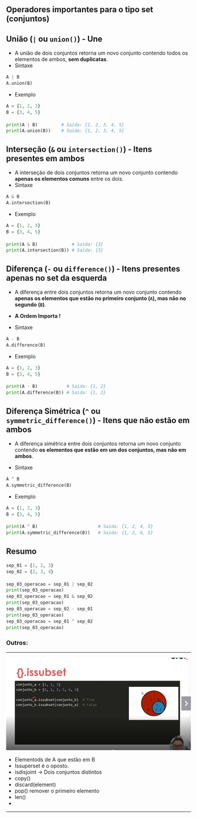 ## Operadores importantes para o tipo set (conjuntos)
## União (`|` ou `union()`) - Une
- A união de dois conjuntos retorna um novo conjunto contendo todos os elementos de ambos, **sem duplicatas**.  
- Sintaxe
```python
A | B
A.union(B)
```
- Exemplo 
```python
A = {1, 2, 3}
B = {3, 4, 5}

print(A | B)         # Saída: {1, 2, 3, 4, 5}
print(A.union(B))    # Saída: {1, 2, 3, 4, 5}
```

##  Interseção (`&` ou `intersection()`) - Itens presentes em ambos
- A interseção de dois conjuntos retorna um novo conjunto contendo **apenas os elementos comuns** entre os dois.  
- Sintaxe
```python
A & B
A.intersection(B)
```
- Exemplo 
```python
A = {1, 2, 3}
B = {3, 4, 5}

print(A & B)             # Saída: {3}
print(A.intersection(B)) # Saída: {3}
```

## Diferença (`-` ou `difference()`) - Itens presentes apenas no set da esquerda
 
- A diferença entre dois conjuntos retorna um novo conjunto contendo **apenas os elementos que estão no primeiro conjunto (`A`), mas não no segundo (`B`)**.  
- **A Ordem Importa !**

- Sintaxe
```python
A - B
A.difference(B)
```

- Exemplo 
```python
A = {1, 2, 3}
B = {3, 4, 5}

print(A - B)           # Saída: {1, 2}
print(A.difference(B)) # Saída: {1, 2}
```

## Diferença Simétrica (`^` ou `symmetric_difference()`) - Itens que não estão em ambos
- A diferença simétrica entre dois conjuntos retorna um novo conjunto contendo **os elementos que estão em um dos conjuntos, mas não em ambos**.  

- Sintaxe
```python
A ^ B
A.symmetric_difference(B)
```

- Exemplo 
```python
A = {1, 2, 3}
B = {3, 4, 5}

print(A ^ B)                       # Saída: {1, 2, 4, 5}
print(A.symmetric_difference(B))   # Saída: {1, 2, 4, 5}
```


## Resumo
```py
sep_01 = {1, 2, 3}
sep_02 = {2, 3, 4}

sep_03_operacao = sep_01 | sep_02
print(sep_03_operacao)
sep_03_operacao = sep_01 & sep_02
print(sep_03_operacao)
sep_03_operacao = sep_02 - sep_01
print(sep_03_operacao)
sep_03_operacao = sep_01 ^ sep_02
print(sep_03_operacao)
```

### Outros:
---
![](image/image1.png)
- Elementods de A que estão em B
- Issuperset é o oposto.
- isdisjoint -> Dois conjuntos distintos
- copy()
- discard(element)
- pop() remover o primeiro elemento
- len()
- 
---